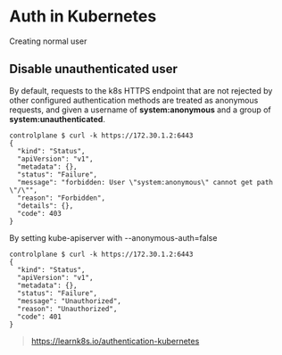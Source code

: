 # Auth in Kubernetes

Creating normal user


## Disable unauthenticated user
By default, requests to the k8s HTTPS endpoint that are not rejected by other configured authentication methods are treated as anonymous requests, and given a username of **system:anonymous** and a group of **system:unauthenticated**.

```
controlplane $ curl -k https://172.30.1.2:6443
{
  "kind": "Status",
  "apiVersion": "v1",
  "metadata": {},
  "status": "Failure",
  "message": "forbidden: User \"system:anonymous\" cannot get path \"/\"",
  "reason": "Forbidden",
  "details": {},
  "code": 403
}
```
By setting kube-apiserver with --anonymous-auth=false

```
controlplane $ curl -k https://172.30.1.2:6443
{
  "kind": "Status",
  "apiVersion": "v1",
  "metadata": {},
  "status": "Failure",
  "message": "Unauthorized",
  "reason": "Unauthorized",
  "code": 401
}
```






> https://learnk8s.io/authentication-kubernetes
